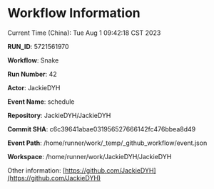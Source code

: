 # Workflow Information

Current Time (China): Tue Aug  1 09:42:18 CST 2023  

**RUN_ID**: 5721561970  

**Workflow**: Snake  

**Run Number**: 42  

**Actor**: JackieDYH  

**Event Name**: schedule  

**Repository**: JackieDYH/JackieDYH  

**Commit SHA**: c6c39641abae031956527666142fc476bbea8d49  

**Event Path**: /home/runner/work/_temp/_github_workflow/event.json  

**Workspace**: /home/runner/work/JackieDYH/JackieDYH  

Other information: [https://github.com/JackieDYH](https://github.com/JackieDYH)
